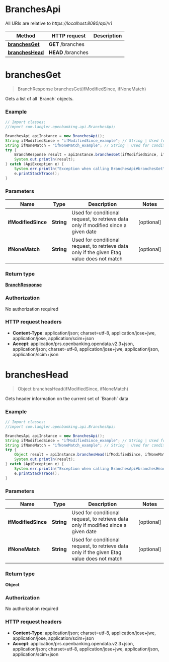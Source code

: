 # BranchesApi

All URIs are relative to *https://localhost:8080/api/v1*

Method | HTTP request | Description
------------- | ------------- | -------------
[**branchesGet**](BranchesApi.md#branchesGet) | **GET** /branches | 
[**branchesHead**](BranchesApi.md#branchesHead) | **HEAD** /branches | 


<a name="branchesGet"></a>
# **branchesGet**
> BranchResponse branchesGet(ifModifiedSince, ifNoneMatch)



Gets a list of all &#x60;Branch&#x60; objects.

### Example
```java
// Import classes:
//import com.laegler.openbanking.api.BranchesApi;

BranchesApi apiInstance = new BranchesApi();
String ifModifiedSince = "ifModifiedSince_example"; // String | Used for conditional request, to retrieve data only if modified since a given date
String ifNoneMatch = "ifNoneMatch_example"; // String | Used for conditional request, to retrieve data only if the given Etag value does not match
try {
    BranchResponse result = apiInstance.branchesGet(ifModifiedSince, ifNoneMatch);
    System.out.println(result);
} catch (ApiException e) {
    System.err.println("Exception when calling BranchesApi#branchesGet");
    e.printStackTrace();
}
```

### Parameters

Name | Type | Description  | Notes
------------- | ------------- | ------------- | -------------
 **ifModifiedSince** | **String**| Used for conditional request, to retrieve data only if modified since a given date | [optional]
 **ifNoneMatch** | **String**| Used for conditional request, to retrieve data only if the given Etag value does not match | [optional]

### Return type

[**BranchResponse**](BranchResponse.md)

### Authorization

No authorization required

### HTTP request headers

 - **Content-Type**: application/json; charset=utf-8, application/jose+jwe, application/jose, application/scim+json
 - **Accept**: application/prs.openbanking.opendata.v2.3+json, application/json; charset=utf-8, application/jose+jwe, application/json, application/scim+json

<a name="branchesHead"></a>
# **branchesHead**
> Object branchesHead(ifModifiedSince, ifNoneMatch)



Gets header information on the current set of &#x60;Branch&#x60; data

### Example
```java
// Import classes:
//import com.laegler.openbanking.api.BranchesApi;

BranchesApi apiInstance = new BranchesApi();
String ifModifiedSince = "ifModifiedSince_example"; // String | Used for conditional request, to retrieve data only if modified since a given date
String ifNoneMatch = "ifNoneMatch_example"; // String | Used for conditional request, to retrieve data only if the given Etag value does not match
try {
    Object result = apiInstance.branchesHead(ifModifiedSince, ifNoneMatch);
    System.out.println(result);
} catch (ApiException e) {
    System.err.println("Exception when calling BranchesApi#branchesHead");
    e.printStackTrace();
}
```

### Parameters

Name | Type | Description  | Notes
------------- | ------------- | ------------- | -------------
 **ifModifiedSince** | **String**| Used for conditional request, to retrieve data only if modified since a given date | [optional]
 **ifNoneMatch** | **String**| Used for conditional request, to retrieve data only if the given Etag value does not match | [optional]

### Return type

**Object**

### Authorization

No authorization required

### HTTP request headers

 - **Content-Type**: application/json; charset=utf-8, application/jose+jwe, application/jose, application/scim+json
 - **Accept**: application/prs.openbanking.opendata.v2.3+json, application/json; charset=utf-8, application/jose+jwe, application/json, application/scim+json

